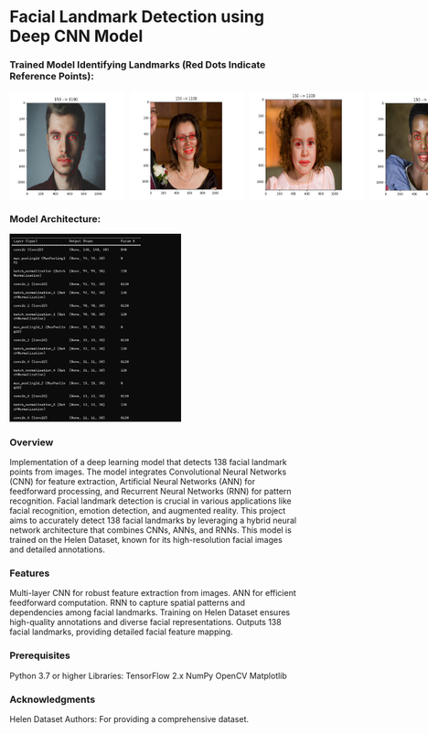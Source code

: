 # Facial Landmark Detection using Deep CNN Model

### Trained Model Identifying Landmarks (Red Dots Indicate Reference Points):
<div style="display: flex; gap: 10px;">
    <img src="./assets/1.png" style="width: 200px;" alt="Image 1">
    <img src="./assets/2.png" style="width: 200px;" alt="Image 2">
    <img src="./assets/3.png" style="width: 200px;" alt="Image 3">
    <img src="./assets/4.png" style="width: 200px;" alt="Image 4">
    <img src="./assets/5.png" style="width: 200px;" alt="Image 5">
    <img src="./assets/6.png" style="width: 200px;" alt="Image 6">
    <img src="./assets/7.png" style="width: 200px;" alt="Image 7">
</div>

### Model Architecture:
<img src="./assets/architecture.png" style="width: 300px;" alt="Model Architecture">

### Overview
Implementation of a deep learning model that detects 138 facial landmark points from images. 
The model integrates Convolutional Neural Networks (CNN) for feature extraction, Artificial Neural Networks (ANN) for feedforward processing, and Recurrent Neural Networks (RNN) for pattern recognition. 
Facial landmark detection is crucial in various applications like facial recognition, emotion detection, and augmented reality. This project aims to accurately detect 138 facial landmarks by leveraging a hybrid neural network architecture that combines CNNs, ANNs, and RNNs.
This model is trained on the Helen Dataset, known for its high-resolution facial images and detailed annotations.

### Features
Multi-layer CNN for robust feature extraction from images.
ANN for efficient feedforward computation.
RNN to capture spatial patterns and dependencies among facial landmarks.
Training on Helen Dataset ensures high-quality annotations and diverse facial representations.
Outputs 138 facial landmarks, providing detailed facial feature mapping.


### Prerequisites
Python 3.7 or higher
Libraries:
TensorFlow 2.x
NumPy
OpenCV
Matplotlib

### Acknowledgments
Helen Dataset Authors: For providing a comprehensive dataset.